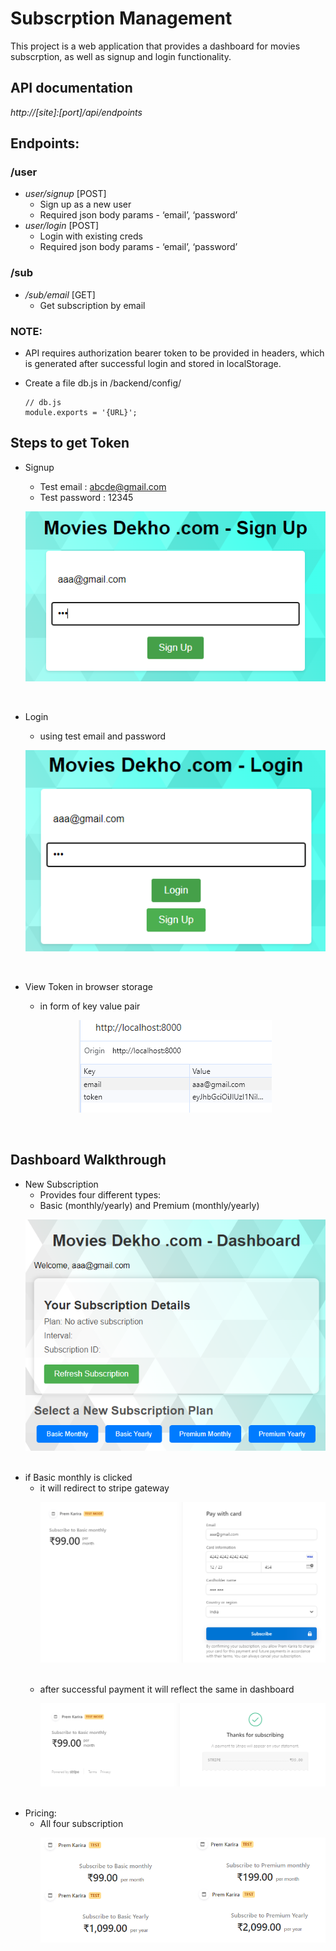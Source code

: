 # Subscrption Management
This project is a web application that provides a dashboard for movies subscrption, as well as signup and login functionality. 


## API documentation

_http://[site]:[port]/api/endpoints_

## Endpoints: 
### /user
* *user/signup* [POST]
   - Sign up as a new user
   - Required json body params - ‘email’, ‘password’
* *user/login* [POST]
   - Login with existing creds
   - Required json body params - ‘email’, ‘password’

### /sub
* */sub/email* [GET] 
  - Get subscription by email



### NOTE: 
* API requires authorization bearer token to be provided in headers, which is generated after successful login and stored in localStorage.

* Create a file db.js in /backend/config/
    ```console
    // db.js
    module.exports = '{URL}'; 
    ```


## Steps to get Token
* Signup
    - Test email : abcde@gmail.com
    - Test password : 12345
    <p align="center"><img src="https://github.com/PremKarira/Subscription_Stripe/blob/main/images/signup.png?raw=true"></p><br>

* Login
    - using test email and password
    <p align="center"><img src="https://github.com/PremKarira/Subscription_Stripe/blob/main/images/login.png?raw=true"></p><br>

* View Token in browser storage
    - in form of key value pair
    <p align="center"><img src="https://github.com/PremKarira/Subscription_Stripe/blob/main/images/token_pair.png?raw=true"></p><br>

## Dashboard Walkthrough
* New Subscription
    - Provides four different types: 
    - Basic (monthly/yearly) and Premium (monthly/yearly)
    <p align="center"><img src="https://github.com/PremKarira/Subscription_Stripe/blob/main/images/dashboard.png?raw=true"></p><br>
* if Basic monthly is clicked
    - it will redirect to stripe gateway <p align="center"><img src="https://github.com/PremKarira/Subscription_Stripe/blob/main/images/basic_monthly.png?raw=true"></p><br>
    - after successful payment it will reflect the same in dashboard <p align="center"><img src="https://github.com/PremKarira/Subscription_Stripe/blob/main/images/successful_basic_monthly.png?raw=true"></p><br>
* Pricing:
    - All four subscription <p align="center"><img src="https://github.com/PremKarira/Subscription_Stripe/blob/main/images/all_four.png?raw=true"></p><br>
    
    